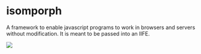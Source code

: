 # isomporph

A framework to enable javascript programs to work in browsers and servers without modification. It is meant to be passed into an IIFE.

<img src="http://www.scribbledscratch.com/uploads/8/2/5/3/8253172/7411752_orig.jpg?954" />